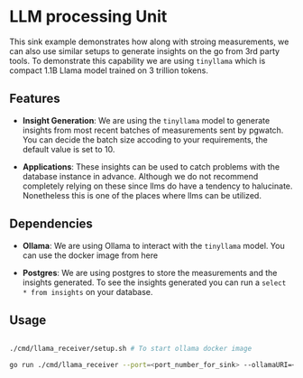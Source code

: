 # LLM processing Unit

This sink example demonstrates how along with stroing measurements, we can also use similar setups to generate insights on the go from 3rd party tools. To demonstrate this capability we are using `tinyllama` which is compact 1.1B Llama model trained on 3 trillion tokens. 

## Features

- **Insight Generation**: We are using the `tinyllama` model to generate insights from most recent batches of measurements sent by pgwatch. You can decide the batch size accoding to your requirements, the default value is set to 10.

- **Applications**: These insights can be used to catch problems with the database instance in advance. Although we do not recommend completely relying on these since llms do have a tendency to halucinate. Nonetheless this is one of the places where llms can be utilized.

## Dependencies

 - **Ollama**: We are using Ollama to interact with the `tinyllama` model. You can use the docker image from here
 
 - **Postgres**: We are using postgres to store the measurements and the insights generated. To see the insights generated you can run a `select * from insights` on your database. 

## Usage

```bash

./cmd/llama_receiver/setup.sh # To start ollama docker image

go run ./cmd/llama_receiver --port=<port_number_for_sink> --ollamaURI=<ollama_server_uri> --pgURI=<pgURI> --batchSize=10
```